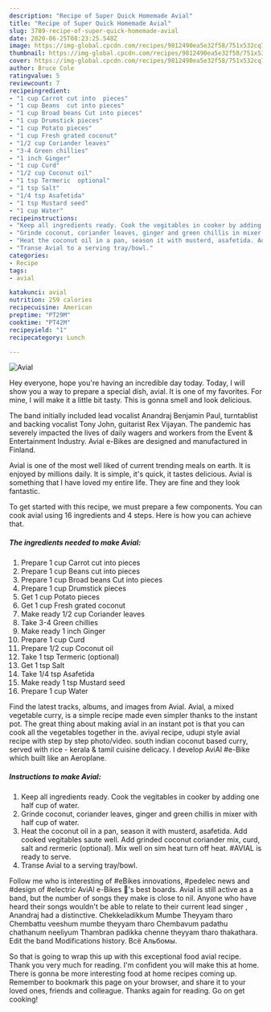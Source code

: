 ```yaml
---
description: "Recipe of Super Quick Homemade Avial"
title: "Recipe of Super Quick Homemade Avial"
slug: 3789-recipe-of-super-quick-homemade-avial
date: 2020-06-25T08:23:25.548Z
image: https://img-global.cpcdn.com/recipes/9812490ea5e32f58/751x532cq70/avial-recipe-main-photo.jpg
thumbnail: https://img-global.cpcdn.com/recipes/9812490ea5e32f58/751x532cq70/avial-recipe-main-photo.jpg
cover: https://img-global.cpcdn.com/recipes/9812490ea5e32f58/751x532cq70/avial-recipe-main-photo.jpg
author: Bruce Cole
ratingvalue: 5
reviewcount: 7
recipeingredient:
- "1 cup Carrot cut into  pieces"
- "1 cup Beans  cut into pieces"
- "1 cup Broad beans Cut into pieces"
- "1 cup Drumstick pieces"
- "1 cup Potato pieces"
- "1 cup Fresh grated coconut"
- "1/2 cup Coriander leaves"
- "3-4 Green chillies"
- "1 inch Ginger"
- "1 cup Curd"
- "1/2 cup Coconut oil"
- "1 tsp Termeric  optional"
- "1 tsp Salt"
- "1/4 tsp Asafetida"
- "1 tsp Mustard seed"
- "1 cup Water"
recipeinstructions:
- "Keep all ingredients ready. Cook the vegitables in cooker by adding one half cup of water."
- "Grinde coconut, coriander leaves, ginger and green chillis in mixer with half cup of water."
- "Heat the coconut oil in a pan, season it with musterd, asafetida. Add cooked vegitables saute well. Add grinded coconut coriander mix, curd, salt and rermeric (optional). Mix well on sim heat turn off heat. #AVIAL is ready to serve."
- "Transe Avial to a serving tray/bowl."
categories:
- Recipe
tags:
- avial

katakunci: avial 
nutrition: 259 calories
recipecuisine: American
preptime: "PT29M"
cooktime: "PT42M"
recipeyield: "1"
recipecategory: Lunch

---
```



![Avial](https://img-global.cpcdn.com/recipes/9812490ea5e32f58/751x532cq70/avial-recipe-main-photo.jpg)

Hey everyone, hope you're having an incredible day today. Today, I will show you a way to prepare a special dish, avial. It is one of my favorites. For mine, I will make it a little bit tasty. This is gonna smell and look delicious.

The band initially included lead vocalist Anandraj Benjamin Paul, turntablist and backing vocalist Tony John, guitarist Rex Vijayan. The pandemic has severely impacted the lives of daily wagers and workers from the Event &amp; Entertainment Industry. Avial e-Bikes are designed and manufactured in Finland.

Avial is one of the most well liked of current trending meals on earth. It is enjoyed by millions daily. It is simple, it's quick, it tastes delicious. Avial is something that I have loved my entire life. They are fine and they look fantastic.


To get started with this recipe, we must prepare a few components. You can cook avial using 16 ingredients and 4 steps. Here is how you can achieve that.

<!--inarticleads1-->

##### The ingredients needed to make Avial:

1. Prepare 1 cup Carrot cut into  pieces
1. Prepare 1 cup Beans  cut into pieces
1. Prepare 1 cup Broad beans Cut into pieces
1. Prepare 1 cup Drumstick pieces
1. Get 1 cup Potato pieces
1. Get 1 cup Fresh grated coconut
1. Make ready 1/2 cup Coriander leaves
1. Take 3-4 Green chillies
1. Make ready 1 inch Ginger
1. Prepare 1 cup Curd
1. Prepare 1/2 cup Coconut oil
1. Take 1 tsp Termeric  (optional)
1. Get 1 tsp Salt
1. Take 1/4 tsp Asafetida
1. Make ready 1 tsp Mustard seed
1. Prepare 1 cup Water


Find the latest tracks, albums, and images from Avial. Avial, a mixed vegetable curry, is a simple recipe made even simpler thanks to the instant pot. The great thing about making avial in an instant pot is that you can cook all the vegetables together in the. aviyal recipe, udupi style avial recipe with step by step photo/video. south indian coconut based curry, served with rice - kerala &amp; tamil cuisine delicacy. I develop AviAl #e-Bike which built like an Aeroplane. 

<!--inarticleads2-->

##### Instructions to make Avial:

1. Keep all ingredients ready. Cook the vegitables in cooker by adding one half cup of water.
1. Grinde coconut, coriander leaves, ginger and green chillis in mixer with half cup of water.
1. Heat the coconut oil in a pan, season it with musterd, asafetida. Add cooked vegitables saute well. Add grinded coconut coriander mix, curd, salt and rermeric (optional). Mix well on sim heat turn off heat. #AVIAL is ready to serve.
1. Transe Avial to a serving tray/bowl.


Follow me who is interesting of #eBikes innovations, #pedelec news and #design of #electric AviAl e-Bikes 🚴&#39;s best boards. Avial is still active as a band, but the number of songs they make is close to nil. Anyone who have heard their songs wouldn&#39;t be able to relate to their current lead singer , Anandraj had a distinctive. Chekkeladikkum Mumbe Theyyam tharo Chembattu veeshum mumbe theyyam tharo Chembavum padathu chathanum neeliyum Thambran padikka chenne theyyam tharo thakathara. Edit the band Modifications history. Всё Альбомы. 

So that is going to wrap this up with this exceptional food avial recipe. Thank you very much for reading. I'm confident you will make this at home. There is gonna be more interesting food at home recipes coming up. Remember to bookmark this page on your browser, and share it to your loved ones, friends and colleague. Thanks again for reading. Go on get cooking!
